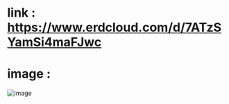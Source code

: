# link : https://www.erdcloud.com/d/7ATzSYamSi4maFJwc
# image :
![image](https://github.com/user-attachments/assets/df45e61d-3295-4b39-938a-698341834725)